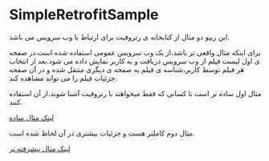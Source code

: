 # SimpleRetrofitSample

این ریپو دو مثال از کتابخانه ی رتروفیت برای ارتباط با وب سرویس می باشد.

برای اینکه مثال واقعی تر باشد،از یک وب سرویس عمومی استفاده شده است.در صفحه ی اول لیست فیلم از وب سرویس دریافت و به کاربر نمایش داده می شود.بعد از انتخاب هر فیلم توسط کاربر،شناسه ی فیلم به صفحه ی دیگری منتقل شده و در آن صفحه جزئیات فیلم را می تواند مشاهده کند.

مثال اول ساده تر است تا کسانی که فقط میخواهند با رتروفیت آشنا شوند،از آن استفاده کنند.

[لینک مثال ساده](https://github.com/abbas-oveissi/SimpleRetrofitSample/tree/master)


مثال دوم کاملتر هست و جزئیات بیشتری در آن لحاظ شده است.

[لینک مثال پیشرفته تر ](https://github.com/abbas-oveissi/SimpleRetrofitSample/tree/advanced)


